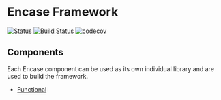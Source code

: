 Encase Framework
================
[![Status](https://github.com/Deji69/encase/workflows/Continuous%20Integration/badge.svg)](https://github.com/Deji69/encase/actions)
[![Build Status](https://travis-ci.org/Deji69/encase.svg?branch=master)](https://travis-ci.org/Deji69/encase)
[![codecov](https://codecov.io/gh/Deji69/encase/branch/master/graph/badge.svg)](https://codecov.io/gh/Deji69/encase)

## Components
Each Encase component can be used as its own individual library and are used to build the framework.
  * [Functional](https://github.com/Deji69/encase-functional)  

